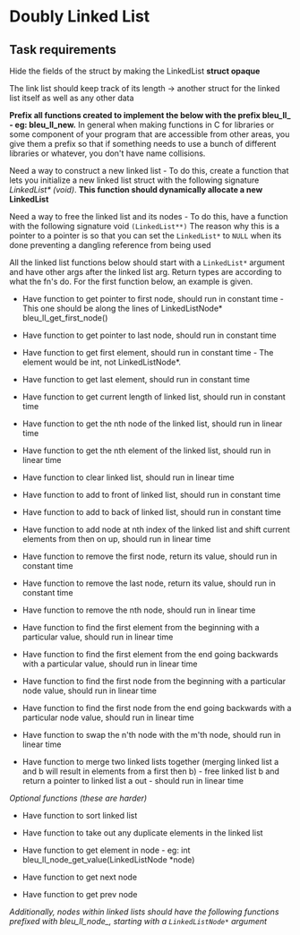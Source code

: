 # Doubly Linked List


## Task requirements

Hide the fields of the struct by making the LinkedList **struct opaque**

The link list should keep track of its length -> another struct for the linked list itself as well as any other data

**Prefix all functions created to implement the below with the prefix bleu_ll_ - eg: bleu_ll_new.** In general when making functions in C for libraries or some component of your program that are accessible from other areas, you give them a prefix so that if something needs to use a bunch of different libraries or whatever, you don't have name collisions.

Need a way to construct a new linked list - To do this, create a function that lets you initialize a new linked list struct with the following signature _LinkedList* (void)_. **This function should dynamically allocate a new LinkedList**

Need a way to free  the linked list and its nodes - To do this, have a function with the following signature void `(LinkedList**)` The reason why this is a pointer to a pointer is so that you can set the `LinkedList*` to `NULL` when its done preventing a dangling reference from being used

All the linked list functions below should start with a `LinkedList*` argument and have other args after the linked list arg. Return types are according to what the fn's do. For the first function below, an example is given.

- Have function to get pointer to first node, should run in constant time - This one should be along the lines of LinkedListNode* bleu_ll_get_first_node()

- Have function to get pointer to last node, should run in constant time

- Have function to get first element, should run in constant time - The element would be int, not LinkedListNode*.

- Have function to get last element, should run in constant time

- Have function to get current length of linked list, should run in constant time

- Have function to get the nth node of the linked list, should run in linear time

- Have function to get the nth element of the linked list, should run in linear time

- Have function to clear linked list, should run in linear time

- Have function to add to front of linked list, should run in constant time

- Have function to add to back of linked list, should run in constant time

- Have function to add node at nth index of the linked list and shift current elements from then on up, should run in linear time

- Have function to remove the first node, return its value, should run in constant time

- Have function to remove the last node, return its value, should run in constant time

- Have function to remove the nth node, should run in linear time

- Have function to find the first element from the beginning with a particular value, should run in linear time

- Have function to find the first element from the end going backwards with a particular value, should run in linear time

- Have function to find the first node from the beginning with a particular node value, should run in linear time

- Have function to find the first node from the end going backwards with a particular node value, should run in linear time
 
- Have function to swap the n'th node with the m'th node, should run in linear time

- Have function to merge two linked lists together (merging linked list a and b will result in elements from a first then b) - free linked list b and return a pointer to linked list a out - should run in linear time

*Optional functions (these are harder)*

- Have function to sort linked list

- Have function to take out any duplicate elements in the linked list

- Have function to get element in node - eg: int bleu_ll_node_get_value(LinkedListNode *node)

- Have function to get next node

- Have function to get prev node

*Additionally, nodes within linked lists should have the following functions prefixed with bleu_ll_node_, starting with a `LinkedListNode*` argument*
